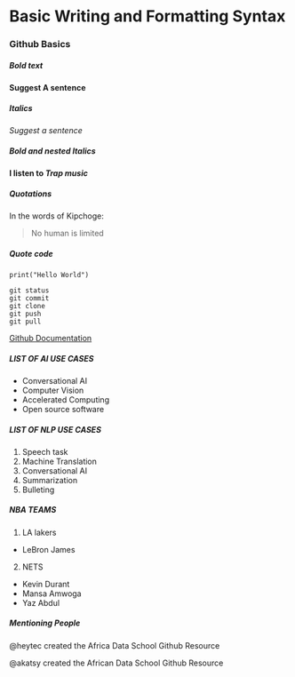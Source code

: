 # Basic Writing and Formatting Syntax
### Github Basics

##### Bold text
**Suggest A sentence**

##### Italics

*Suggest a sentence*

##### Bold and nested Italics

**I listen to *Trap music***

##### Quotations
In the words of Kipchoge:
>No human is limited

##### Quote code
```
print("Hello World")

git status
git commit
git clone
git push
git pull

```

[Github Documentation](https://docs.github.com/en)
##### LIST OF AI USE CASES
- Conversational AI
-  Computer Vision
-  Accelerated Computing
-  Open source software

##### LIST OF NLP USE CASES
1. Speech task
2. Machine Translation
3. Conversational AI
4. Summarization
5. Bulleting

##### NBA TEAMS
1. LA lakers
  - LeBron James
2. NETS
 - Kevin Durant
 - Mansa Amwoga
 - Yaz   Abdul

##### Mentioning People
@heytec created the Africa Data School Github Resource

@akatsy created the African Data School Github Resource
